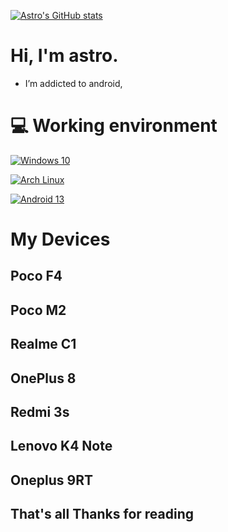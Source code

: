 [![Astro's GitHub stats](https://github-readme-stats.vercel.app/api?username=acex69)](https://github.com/acex68/github-readme-stats) 

  

 # Hi, I'm astro.  

  

  - I’m addicted to android,  

  

    

  

  # 💻 Working environment  

  

  [![Windows 10](https://img.shields.io/badge/Windows%2011-00adef?style=flat-square&logo=windows&logoColor=ffffff)](https://www.microsoft.com/en-us/windows/windows-10)  

  

  [![Arch Linux](https://img.shields.io/badge/Arch%20Linux-1793d0?style=flat-square&logo=arch-linux&logoColor=ffffff)](https://archlinux.org)  

  

  [![Android 13](https://img.shields.io/badge/Android%2012-3ddc84?style=flat-square&logo=android&logoColor=ffffff)](https://www.android.com/android-13/) 

   

  # My Devices 

  ## Poco F4  

  ## Poco M2 

  ## Realme C1 

  ## OnePlus 8  

  ## Redmi 3s  

  ## Lenovo K4 Note  

  ## Oneplus 9RT 

   

 ## That's all Thanks for reading 

